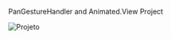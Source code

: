 PanGestureHandler and Animated.View Project

![Projeto](https://i.ibb.co/31nDP1G/screen-capture.gif)
